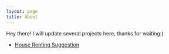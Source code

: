 ```yaml
---
layout: page
title: About
---
```


<p class="message">
  Hey there! I will update several projects here, thanks for waiting:)
</p>

* [House Renting Suggestion](https://github.com/helq2612/House_Renting_Suggestion)

